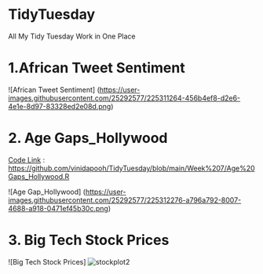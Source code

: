 # TidyTuesday
All My Tidy Tuesday Work in One Place


# 1.African Tweet Sentiment

[Code Link]: https://github.com/vinidapooh/TidyTuesday/blob/main/Week%208/AfroSenti.R

![African Tweet Sentiment] (https://user-images.githubusercontent.com/25292577/225311264-456b4ef8-d2e6-4e1e-8d97-83328ed2e08d.png)


# 2. Age Gaps_Hollywood

[Code Link] : https://github.com/vinidapooh/TidyTuesday/blob/main/Week%207/Age%20Gaps_Hollywood.R

![Age Gap_Hollywood] (https://user-images.githubusercontent.com/25292577/225312276-a796a792-8007-4688-a918-0471ef45b30c.png)

# 3. Big Tech Stock Prices

![Big Tech Stock Prices] ![stockplot2](https://user-images.githubusercontent.com/25292577/225312588-1703ec1f-bcae-42ee-b75f-6aef4bdad422.png)


